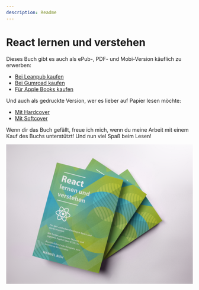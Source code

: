 ```yaml
---
description: Readme
---
```


# React lernen und verstehen

Dieses Buch gibt es auch als ePub-, PDF- und Mobi-Version käuflich zu erwerben:

* [Bei Leanpub kaufen](https://www.leanpub.com/react-lernen)
* [Bei Gumroad kaufen](https://gum.co/react-lernen)
* [Für Apple Books kaufen](https://books.apple.com/de/book/react-lernen-und-verstehen/id1461226151)

Und auch als gedruckte Version, wer es lieber auf Papier lesen möchte:

* [Mit Hardcover](https://manuel-bieh.myshopify.com/cart/28909571145788:1?channel=buy_button)
* [Mit Softcover](https://manuel-bieh.myshopify.com/cart/28909571178556:1?channel=buy_button)

Wenn dir das Buch gefällt, freue ich mich, wenn du meine Arbeit mit einem Kauf des Buchs unterstützt! Und nun viel Spaß beim Lesen!

![](.gitbook/assets/books-mockup-lying-on-a-white-surface-a17401.png)


